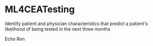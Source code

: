 # ML4CEATesting
Identify patient and physician characteristics that predict a patient's likelihood of being tested in the next three months


Echo Ron
